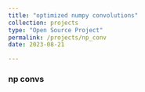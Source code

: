 ```yaml
---
title: "optimized numpy convolutions"
collection: projects
type: "Open Source Project"
permalink: /projects/np_conv
date: 2023-08-21

---
```




### np convs
